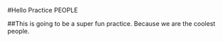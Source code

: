 #Hello Practice PEOPLE

##This is going to be a super fun practice. Because we are the coolest people. 

